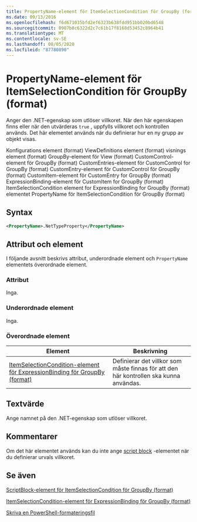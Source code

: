 ```yaml
---
title: PropertyName-element för ItemSelectionCondition för GroupBy (format) | Microsoft Docs
ms.date: 09/13/2016
ms.openlocfilehash: f6d671035bfd2ef6323b638fdd951bb020bd6548
ms.sourcegitcommit: 0907b8c6322d2c7c61b17f8168d53452c8964b41
ms.translationtype: MT
ms.contentlocale: sv-SE
ms.lasthandoff: 08/05/2020
ms.locfileid: "87780890"
---
```

# <a name="propertyname-element-for-itemselectioncondition-for-groupby-format"></a>PropertyName-element för ItemSelectionCondition för GroupBy (format)

Anger den .NET-egenskap som utlöser villkoret. När den här egenskapen finns eller när den utvärderas `true` , uppfylls villkoret och kontrollen används. Det här elementet används när du definierar hur en ny grupp av objekt visas.

Konfigurations element (format) ViewDefinitions element (format) visnings element (format) GroupBy-element för View (format) CustomControl-element för GroupBy (format) CustomEntries-element för CustomControl for GroupBy (format) CustomEntry-element för CustomControl för GroupBy (format) CustomItem-element för CustomEntry for GroupBy (format) ExpressionBinding-element för CustomItem for GroupBy (format) ItemSelectionCondition element for ExpressionBinding for GroupBy (format) elementet PropertyName för ItemSelectionCondition för GroupBy (format)

## <a name="syntax"></a>Syntax

```xml
<PropertyName>.NetTypeProperty</PropertyName>
```

## <a name="attributes-and-elements"></a>Attribut och element

I följande avsnitt beskrivs attribut, underordnade element och `PropertyName` elementets överordnade element.

### <a name="attributes"></a>Attribut

Inga.

### <a name="child-elements"></a>Underordnade element

Inga.

### <a name="parent-elements"></a>Överordnade element

|Element|Beskrivning|
|-------------|-----------------|
|[ItemSelectionCondition-element för ExpressionBinding för GroupBy (format)](./itemselectioncondition-element-for-expressionbinding-for-groupby-format.md)|Definierar det villkor som måste finnas för att den här kontrollen ska kunna användas.|

## <a name="text-value"></a>Textvärde

Ange namnet på den .NET-egenskap som utlöser villkoret.

## <a name="remarks"></a>Kommentarer

Om det här elementet används kan du inte ange [script block](./scriptblock-element-for-itemselectioncondition-for-groupby-format.md) -elementet när du definierar urvals villkoret.

## <a name="see-also"></a>Se även

[ScriptBlock-element för ItemSelectionCondition för GroupBy (format)](./scriptblock-element-for-itemselectioncondition-for-groupby-format.md)

[ItemSelectionCondition-element för ExpressionBinding för GroupBy (format)](./itemselectioncondition-element-for-expressionbinding-for-groupby-format.md)

[Skriva en PowerShell-formateringsfil](./writing-a-powershell-formatting-file.md)
